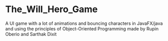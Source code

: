 # The_Will_Hero_Game
A UI game with a lot of animations and bouncing characters in JavaFX/java and using the principles of Object-Oriented Programming made by Rupin Oberio and Sarthak Dixit

